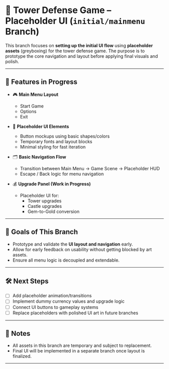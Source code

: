 # 🏰 Tower Defense Game – Placeholder UI (`initial/mainmenu` Branch)

This branch focuses on **setting up the initial UI flow** using **placeholder assets** (greyboxing) for the tower defense game. The purpose is to prototype the core navigation and layout before applying final visuals and polish.

---

## 🔧 Features in Progress

- 🎮 **Main Menu Layout**
  - Start Game
  - Options
  - Exit

- 🧱 **Placeholder UI Elements**
  - Button mockups using basic shapes/colors
  - Temporary fonts and layout blocks
  - Minimal styling for fast iteration

- 🗂️ **Basic Navigation Flow**
  - Transition between Main Menu → Game Scene → Placeholder HUD
  - Escape / Back logic for menu navigation

- 💰 **Upgrade Panel (Work in Progress)**
  - Placeholder UI for:
    - Tower upgrades
    - Castle upgrades
    - Gem-to-Gold conversion


---

## 🎯 Goals of This Branch

- Prototype and validate the **UI layout and navigation** early.
- Allow for early feedback on usability without getting blocked by art assets.
- Ensure all menu logic is decoupled and extendable.

---

## 🛠️ Next Steps

- [ ] Add placeholder animation/transitions
- [ ] Implement dummy currency values and upgrade logic
- [ ] Connect UI buttons to gameplay systems
- [ ] Replace placeholders with polished UI art in future branches

---

## 📌 Notes

- All assets in this branch are temporary and subject to replacement.
- Final UI will be implemented in a separate branch once layout is finalized.

---





